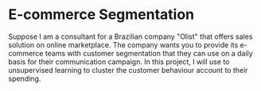 # E-commerce Segmentation

Suppose I am a consultant for a Brazilian company "Olist" that offers sales solution on online marketplace. The company wants you to provide its e-commerce teams with customer segmentation that they can use on a daily basis for their communication campaign. In this project, I will use to unsupervised learning to cluster the customer behaviour account to their spending.
